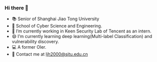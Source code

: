 <!--
<img align="right" src="https://github-readme-stats.vercel.app/api?username=ljh2000&show_icons=true&icon_color=CE1D2D&text_color=718096&bg_color=ffffff&hide_title=true" />
-->

### Hi there 👋

* 📚 Senior of Shanghai Jiao Tong University
* 🏫 School of Cyber Science and Engineering.
* 🔭 I’m currently working in Keen Security Lab of Tencent as an intern.
* 😄 I’m currently learning deep learning(Multi-label Classification) and vulnerability discovery.
* 💻 A former OIer.
* 📧 Contact me at ljh2000@sjtu.edu.cn



<!--
**ljh2000/ljh2000** is a ✨ _special_ ✨ repository because its `README.md` (this file) appears on your GitHub profile.

Here are some ideas to get you started:

- 🔭 I’m currently working on ...
- 🌱 I’m currently learning ...
- 👯 I’m looking to collaborate on ...
- 🤔 I’m looking for help with ...
- 💬 Ask me about ...
- 📫 How to reach me: ...
- 😄 Pronouns: ...
- ⚡ Fun fact: ...
-->
